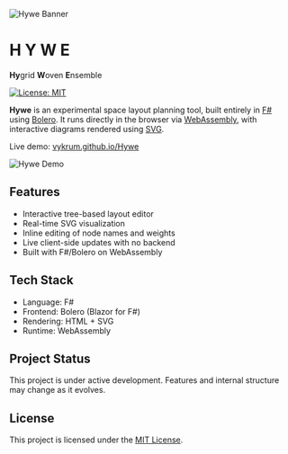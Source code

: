 ![Hywe Banner](https://vykrum.github.io/Hywe/images/hyweLogoBanner.png)

# H Y W E

**Hy**grid **W**oven **E**nsemble

[![License: MIT](https://img.shields.io/badge/License-MIT-yellow.svg)](LICENSE)

**Hywe** is an experimental space layout planning tool, built entirely in [F#](https://fsharp.org/) using [Bolero](https://fsbolero.io/). It runs directly in the browser via [WebAssembly](https://developer.mozilla.org/en-US/docs/WebAssembly), with interactive diagrams rendered using [SVG](https://developer.mozilla.org/en-US/docs/Web/SVG).

Live demo: [vykrum.github.io/Hywe](https:hywe.in)

![Hywe Demo](images/hywe-demo.gif)

## Features

- Interactive tree-based layout editor
- Real-time SVG visualization
- Inline editing of node names and weights
- Live client-side updates with no backend
- Built with F#/Bolero on WebAssembly

## Tech Stack

- Language: F#
- Frontend: Bolero (Blazor for F#)
- Rendering: HTML + SVG
- Runtime: WebAssembly

## Project Status

This project is under active development. Features and internal structure may change as it evolves.

## License

This project is licensed under the [MIT License](LICENSE).
